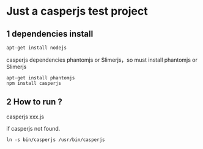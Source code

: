 # Just a casperjs test project #

## 1 dependencies install ##
    apt-get install nodejs 

casperjs dependencies phantomjs or Slimerjs，so must install phantomjs or Slimerjs
    
    apt-get install phantomjs
    npm install casperjs

## 
## 2 How to run ?  ##
casperjs xxx.js

if casperjs not found.

    ln -s bin/casperjs /usr/bin/casperjs

